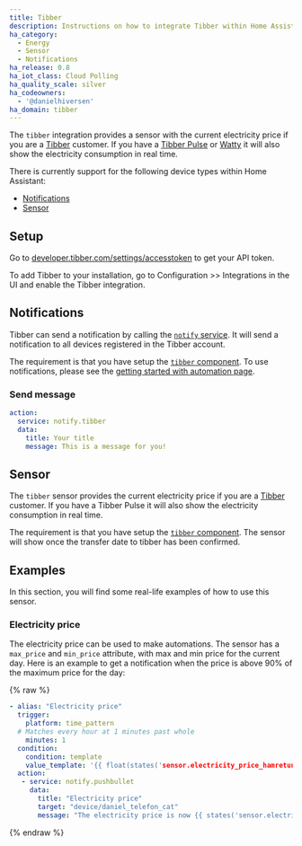 ```yaml
---
title: Tibber
description: Instructions on how to integrate Tibber within Home Assistant.
ha_category:
  - Energy
  - Sensor
  - Notifications
ha_release: 0.8
ha_iot_class: Cloud Polling
ha_quality_scale: silver
ha_codeowners:
  - '@danielhiversen'
ha_domain: tibber
---
```


The `tibber` integration provides a sensor with the current electricity price if you are a [Tibber](https://tibber.com/) customer.
If you have a [Tibber Pulse](https://norge.tibber.com/products/pulse/) or [Watty](https://watty.io/) it will also show the electricity consumption in real time.

There is currently support for the following device types within Home Assistant:

- [Notifications](#notifications)
- [Sensor](#sensor)

## Setup

Go to [developer.tibber.com/settings/accesstoken](https://developer.tibber.com/settings/accesstoken) to get your API token.

To add Tibber to your installation, go to Configuration >> Integrations in the UI and enable the Tibber integration.


## Notifications

Tibber can send a notification by calling the [`notify` service](/integrations/notify/). It will send a notification to all devices registered in the Tibber account.

The requirement is that you have setup the [`tibber` component](#setup).
To use notifications, please see the [getting started with automation page](/getting-started/automation/).

### Send message

```yaml
action:
  service: notify.tibber
  data:
    title: Your title
    message: This is a message for you!
```

## Sensor

The `tibber` sensor provides the current electricity price if you are a [Tibber](https://tibber.com/) customer.
If you have a Tibber Pulse it will also show the electricity consumption in real time.

The requirement is that you have setup the [`tibber` component](#setup). The sensor will show once the transfer date to tibber has been confirmed.

## Examples

In this section, you will find some real-life examples of how to use this sensor.

### Electricity price

The electricity price can be used to make automations. The sensor has a `max_price` and `min_price` attribute, with max and min price for the current day. Here is an example to get a notification when the price is above 90% of the maximum price for the day:

{% raw %}

```yaml
- alias: "Electricity price"
  trigger:
    platform: time_pattern
  # Matches every hour at 1 minutes past whole
    minutes: 1
  condition:
    condition: template
    value_template: '{{ float(states('sensor.electricity_price_hamretunet_10')) > 0.9 * float(state_attr('sensor.electricity_price_hamretunet_10', 'max_price')) }}'
  action:
   - service: notify.pushbullet
     data:
       title: "Electricity price"
       target: "device/daniel_telefon_cat"
       message: "The electricity price is now {{ states('sensor.electricity_price_hamretunet_10') }}"
```

{% endraw %}
